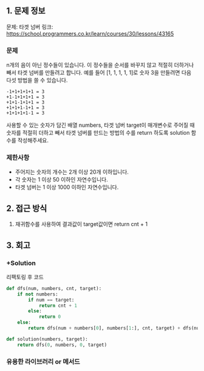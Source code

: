 ## 1. 문제 정보
문제: 타겟 넘버
링크: https://school.programmers.co.kr/learn/courses/30/lessons/43165

### 문제

n개의 음이 아닌 정수들이 있습니다. 이 정수들을 순서를 바꾸지 않고 적절히 더하거나 빼서 타겟 넘버를 만들려고 합니다. 예를 들어 [1, 1, 1, 1, 1]로 숫자 3을 만들려면 다음 다섯 방법을 쓸 수 있습니다.

```
-1+1+1+1+1 = 3
+1-1+1+1+1 = 3
+1+1-1+1+1 = 3
+1+1+1-1+1 = 3
+1+1+1+1-1 = 3
```

사용할 수 있는 숫자가 담긴 배열 numbers, 타겟 넘버 target이 매개변수로 주어질 때 숫자를 적절히 더하고 빼서 타겟 넘버를 만드는 방법의 수를 return 하도록 solution 함수를 작성해주세요.
### 제한사항
- 주어지는 숫자의 개수는 2개 이상 20개 이하입니다.
- 각 숫자는 1 이상 50 이하인 자연수입니다.
- 타겟 넘버는 1 이상 1000 이하인 자연수입니다.

## 2. 접근 방식
1. 재귀함수를 사용하여 결과값이 target값이면 return cnt + 1

## 3. 회고

### +Solution
리팩토링 후 코드
```python
def dfs(num, numbers, cnt, target):
    if not numbers:
        if num == target:
            return cnt + 1
        else:
            return 0
    else:
        return dfs(num + numbers[0], numbers[1:], cnt, target) + dfs(num - numbers[0], numbers[1:], cnt, target)

def solution(numbers, target):
    return dfs(0, numbers, 0, target)
```

### 유용한 라이브러리 or 메서드
